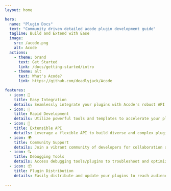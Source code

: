 ```yaml
---
layout: home

hero:
  name: "Plugin Docs"
  text: "Community driven detailed acode plugin development guide"
  tagline: Build and Extend with Ease
  image:
    src: /acode.png
    alt: Acode
  actions:
    - theme: brand
      text: Get Started
      link: /docs/getting-started/intro
    - theme: alt
      text: What's Acode?
      link: https://github.com/deadlyjack/Acode

features:
  - icon: 🔧
    title: Easy Integration
    details: Seamlessly integrate your plugins with Acode's robust API.
  - icon: 🚀
    title: Rapid Development
    details: Utilize powerful tools and templates to accelerate your plugin creation.
  - icon: 🧩
    title: Extensible API
    details: Leverage a flexible API to build diverse and complex plugins.
  - icon: 🌍
    title: Community Support
    details: Join a vibrant community of developers for collaboration and support.
  - icon: 🔍
    title: Debugging Tools
    details: Access debugging tools/plugins to troubleshoot and optimize your plugins
  - icon: 📦
    title: Plugin Distribution
    details: Easily distribute and update your plugins to reach audience.
  
---
```


